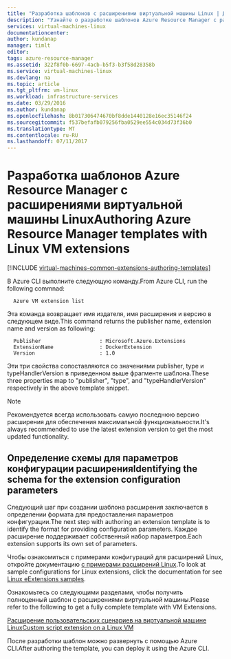 ```yaml
---
title: "Разработка шаблонов с расширениями виртуальной машины Linux | Документация Майкрософт"
description: "Узнайте о разработке шаблонов Azure Resource Manager с расширениями для виртуальных машин Linux."
services: virtual-machines-linux
documentationcenter: 
author: kundanap
manager: timlt
editor: 
tags: azure-resource-manager
ms.assetid: 322f8f0b-6697-4acb-b5f3-b3f58d28358b
ms.service: virtual-machines-linux
ms.devlang: na
ms.topic: article
ms.tgt_pltfrm: vm-linux
ms.workload: infrastructure-services
ms.date: 03/29/2016
ms.author: kundanap
ms.openlocfilehash: 8b017306474670bf8dde1440128e16ec35146f24
ms.sourcegitcommit: f537befafb079256fba0529ee554c034d73f36b0
ms.translationtype: MT
ms.contentlocale: ru-RU
ms.lasthandoff: 07/11/2017
---
```

# <a name="authoring-azure-resource-manager-templates-with-linux-vm-extensions"></a><span data-ttu-id="27560-103">Разработка шаблонов Azure Resource Manager с расширениями виртуальной машины Linux</span><span class="sxs-lookup"><span data-stu-id="27560-103">Authoring Azure Resource Manager templates with Linux VM extensions</span></span>
[!INCLUDE [virtual-machines-common-extensions-authoring-templates](../../../includes/virtual-machines-common-extensions-authoring-templates.md)]

<span data-ttu-id="27560-104">В Azure CLI выполните следующую команду.</span><span class="sxs-lookup"><span data-stu-id="27560-104">From Azure CLI, run the following commnad:</span></span>

      Azure VM extension list

<span data-ttu-id="27560-105">Эта команда возвращает имя издателя, имя расширения и версию в следующем виде.</span><span class="sxs-lookup"><span data-stu-id="27560-105">This command returns the publisher name, extension name and version as following:</span></span>

      Publisher                   : Microsoft.Azure.Extensions  
      ExtensionName               : DockerExtension
      Version                     : 1.0

<span data-ttu-id="27560-106">Эти три свойства сопоставляются со значениями publisher, type и typeHandlerVersion в приведенном выше фрагменте шаблона.</span><span class="sxs-lookup"><span data-stu-id="27560-106">These three properties map to "publisher", "type", and "typeHandlerVersion" respectively in the above template snippet.</span></span>

> [!NOTE]
> <span data-ttu-id="27560-107">Рекомендуется всегда использовать самую последнюю версию расширения для обеспечения максимальной функциональности.</span><span class="sxs-lookup"><span data-stu-id="27560-107">It's always recommended to use the latest extension version to get the most updated functionality.</span></span>
> 
> 

## <a name="identifying-the-schema-for-the-extension-configuration-parameters"></a><span data-ttu-id="27560-108">Определение схемы для параметров конфигурации расширения</span><span class="sxs-lookup"><span data-stu-id="27560-108">Identifying the schema for the extension configuration parameters</span></span>
<span data-ttu-id="27560-109">Следующий шаг при создании шаблона расширения заключается в определении формата для предоставления параметров конфигурации.</span><span class="sxs-lookup"><span data-stu-id="27560-109">The next step with authoring an extension template is to identify the format for providing configuration parameters.</span></span> <span data-ttu-id="27560-110">Каждое расширение поддерживает собственный набор параметров.</span><span class="sxs-lookup"><span data-stu-id="27560-110">Each extension supports its own set of parameters.</span></span>

<span data-ttu-id="27560-111">Чтобы ознакомиться с примерами конфигураций для расширений Linux, откройте документацию [с примерами расширений Linux](extensions-configuration-samples.md?toc=%2fazure%2fvirtual-machines%2flinux%2ftoc.json).</span><span class="sxs-lookup"><span data-stu-id="27560-111">To look at sample configurations for Linux extensions, click the documentation for see [Linux eExtensions samples](extensions-configuration-samples.md?toc=%2fazure%2fvirtual-machines%2flinux%2ftoc.json).</span></span>

<span data-ttu-id="27560-112">Ознакомьтесь со следующими разделами, чтобы получить полноценный шаблон с расширениями виртуальной машины.</span><span class="sxs-lookup"><span data-stu-id="27560-112">Please refer to the following to get a fully complete template with VM Extensions.</span></span>

[<span data-ttu-id="27560-113">Расширение пользовательских сценариев на виртуальной машине Linux</span><span class="sxs-lookup"><span data-stu-id="27560-113">Custom script extension on a Linux VM</span></span>](https://github.com/Azure/azure-quickstart-templates/blob/b1908e74259da56a92800cace97350af1f1fc32b/mongodb-on-ubuntu/azuredeploy.json/)

<span data-ttu-id="27560-114">После разработки шаблон можно развернуть с помощью Azure CLI.</span><span class="sxs-lookup"><span data-stu-id="27560-114">After authoring the template, you can deploy it using the Azure CLI.</span></span>

